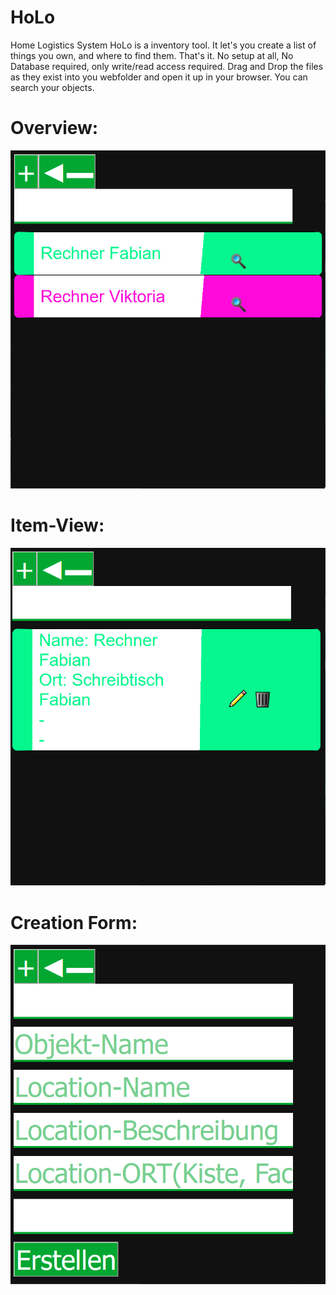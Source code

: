 # HoLo
Home Logistics System
HoLo is a inventory tool.
It let's you create a list of things you own, and where to find them.
That's it.
No setup at all, No Database required, only write/read access required.
Drag and Drop the files as they exist into you webfolder and open it up in your browser.
You can search your objects.
# Overview:
![](https://raw.githubusercontent.com/Fabsology/HoLo/main/screenshots/overview.png)
# Item-View:
![](https://raw.githubusercontent.com/Fabsology/HoLo/main/screenshots/itemview.png)
# Creation Form:
![](https://raw.githubusercontent.com/Fabsology/HoLo/main/screenshots/create.png)
